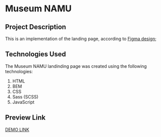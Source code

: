 # Museum NAMU

## Project Description

This is an implementation of the landing page, according to [Figma design]();

## Technologies Used
The Museum NAMU landinding page was created using the following technologies:

1. HTML
1. BEM
1. CSS
1. Sass (SCSS)
1. JavaScript

## Preview Link

[DEMO LINK]()
